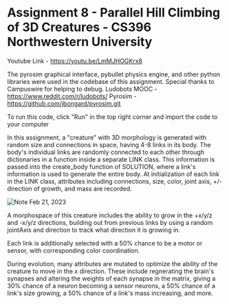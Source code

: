 # Assignment 8 - Parallel Hill Climbing of 3D Creatures - CS396 Northwestern University

Youtube Link - https://youtu.be/LmMJHOGKrx8

The pyrosim graphical interface, pybullet physics engine, and other python libraries were used in the codebase of this assignment. Special thanks to Campuswire for helping to debug.
Ludobots MOOC -  https://www.reddit.com/r/ludobots/
Pyrosim - https://github.com/jbongard/pyrosim.git

To run this code, click "Run" in the top right corner and import the code to your computer

In this assignment, a "creature" with 3D morphology is generated with random size and connections in space, having 4-8 links in its body.
The body's individual links are randomly connected to each other through dictionaries in a function inside a separate LINK class.
This information is passed into the create_body function of SOLUTION, where a link's information is used to generate the entire body.
At initialization of each link in the LINK class, attributes including connections, size, color, joint axis, +/- direction of growth, and mass are recorded.

![Note Feb 21, 2023](https://user-images.githubusercontent.com/94333898/221752835-73d60c49-c3dc-4686-873c-5076998109a7.jpg)

A morphospace of this creature includes the ability to grow in the +x/y/z and -x/y/z directions, building out from previous links by using a random jointAxis and direction to track what direction it is growing in.

Each link is additionally selected with a 50% chance to be a motor or sensor, with corresponding color coordination.

During evolution, many attributes are mutated to optimize the ability of the creature to move in the x direction. These include regnerating the brain's synapses and altering the weights of each synapse in the matrix, giving a 30% chance of a neuron becoming a sensor neurons, a 50% chance of a link's size growing, a 50% chance of a link's mass increasing, and more.
